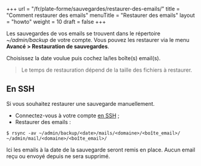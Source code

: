 +++
url = "/fr/plate-forme/sauvegardes/restaurer-des-emails/"
title = "Comment restaurer des emails"
menuTitle = "Restaurer des emails"
layout = "howto"
weight = 10
draft = false
+++

Les sauvegardes de vos emails se trouvent dans le répertoire _~/admin/backup_ de votre compte. Vous pouvez les restaurer via le menu **Avancé > Restauration de sauvegardes**.

Choisissez la date voulue puis cochez la/les boîte(s) email(s).

> Le temps de restauration dépend de la taille des fichiers à restaurer.


## En SSH

Si vous souhaitez restaurer une sauvegarde manuellement.

- Connectez-vous à votre compte [en SSH]() ;
- Restaurer des emails :

```
$ rsync -av ~/admin/backup/<date>/mails/<domaine>/<boîte_email>/ ~/admin/mail/<domaine>/<boîte_email>/
```

Ici les emails à la date de la sauvegarde seront remis en place. Aucun email reçu ou envoyé depuis ne sera supprimé.
